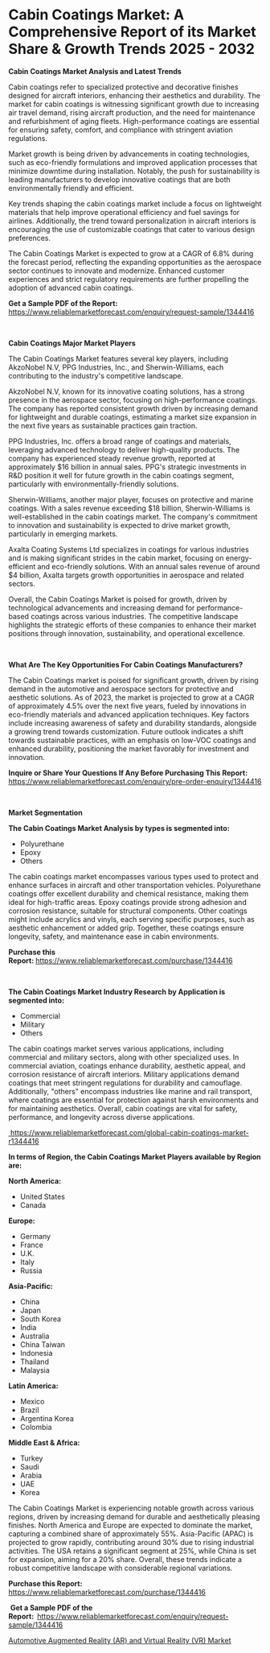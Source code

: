 <p><h1>Cabin Coatings Market: A Comprehensive Report of its Market Share & Growth Trends 2025 - 2032</h1></p><p><strong>Cabin Coatings Market Analysis and Latest Trends</strong></p>
<p><p>Cabin coatings refer to specialized protective and decorative finishes designed for aircraft interiors, enhancing their aesthetics and durability. The market for cabin coatings is witnessing significant growth due to increasing air travel demand, rising aircraft production, and the need for maintenance and refurbishment of aging fleets. High-performance coatings are essential for ensuring safety, comfort, and compliance with stringent aviation regulations.</p><p>Market growth is being driven by advancements in coating technologies, such as eco-friendly formulations and improved application processes that minimize downtime during installation. Notably, the push for sustainability is leading manufacturers to develop innovative coatings that are both environmentally friendly and efficient. </p><p>Key trends shaping the cabin coatings market include a focus on lightweight materials that help improve operational efficiency and fuel savings for airlines. Additionally, the trend toward personalization in aircraft interiors is encouraging the use of customizable coatings that cater to various design preferences. </p><p>The Cabin Coatings Market is expected to grow at a CAGR of 6.8% during the forecast period, reflecting the expanding opportunities as the aerospace sector continues to innovate and modernize. Enhanced customer experiences and strict regulatory requirements are further propelling the adoption of advanced cabin coatings.</p></p>
<p><strong>Get a Sample PDF of the Report:&nbsp;</strong> <a href="https://www.reliablemarketforecast.com/enquiry/request-sample/1344416?utm_campaign=2603&utm_medium=2&utm_source=Github&utm_content=ia&utm_term=24032025&utm_id=cabin-coatings">https://www.reliablemarketforecast.com/enquiry/request-sample/1344416</a></p>
<p>&nbsp;</p>
<p><strong>Cabin Coatings Major Market Players</strong></p>
<p><p>The Cabin Coatings Market features several key players, including AkzoNobel N.V, PPG Industries, Inc., and Sherwin-Williams, each contributing to the industry's competitive landscape. </p><p>AkzoNobel N.V, known for its innovative coating solutions, has a strong presence in the aerospace sector, focusing on high-performance coatings. The company has reported consistent growth driven by increasing demand for lightweight and durable coatings, estimating a market size expansion in the next five years as sustainable practices gain traction.</p><p>PPG Industries, Inc. offers a broad range of coatings and materials, leveraging advanced technology to deliver high-quality products. The company has experienced steady revenue growth, reported at approximately $16 billion in annual sales. PPG's strategic investments in R&D position it well for future growth in the cabin coatings segment, particularly with environmentally-friendly solutions.</p><p>Sherwin-Williams, another major player, focuses on protective and marine coatings. With a sales revenue exceeding $18 billion, Sherwin-Williams is well-established in the cabin coatings market. The company's commitment to innovation and sustainability is expected to drive market growth, particularly in emerging markets. </p><p>Axalta Coating Systems Ltd specializes in coatings for various industries and is making significant strides in the cabin market, focusing on energy-efficient and eco-friendly solutions. With an annual sales revenue of around $4 billion, Axalta targets growth opportunities in aerospace and related sectors.</p><p>Overall, the Cabin Coatings Market is poised for growth, driven by technological advancements and increasing demand for performance-based coatings across various industries. The competitive landscape highlights the strategic efforts of these companies to enhance their market positions through innovation, sustainability, and operational excellence.</p></p>
<p>&nbsp;</p>
<p><strong>What Are The Key Opportunities For Cabin Coatings Manufacturers?</strong></p>
<p><p>The Cabin Coatings market is poised for significant growth, driven by rising demand in the automotive and aerospace sectors for protective and aesthetic solutions. As of 2023, the market is projected to grow at a CAGR of approximately 4.5% over the next five years, fueled by innovations in eco-friendly materials and advanced application techniques. Key factors include increasing awareness of safety and durability standards, alongside a growing trend towards customization. Future outlook indicates a shift towards sustainable practices, with an emphasis on low-VOC coatings and enhanced durability, positioning the market favorably for investment and innovation.</p></p>
<p><strong>Inquire or Share Your Questions If Any Before Purchasing This Report:</strong> <a href="https://www.reliablemarketforecast.com/enquiry/pre-order-enquiry/1344416?utm_campaign=2603&utm_medium=2&utm_source=Github&utm_content=ia&utm_term=24032025&utm_id=cabin-coatings">https://www.reliablemarketforecast.com/enquiry/pre-order-enquiry/1344416</a></p>
<p>&nbsp;</p>
<p><strong>Market Segmentation</strong></p>
<p><strong>The Cabin Coatings Market Analysis by types is segmented into:</strong></p>
<p><ul><li>Polyurethane</li><li>Epoxy</li><li>Others</li></ul></p>
<p><p>The cabin coatings market encompasses various types used to protect and enhance surfaces in aircraft and other transportation vehicles. Polyurethane coatings offer excellent durability and chemical resistance, making them ideal for high-traffic areas. Epoxy coatings provide strong adhesion and corrosion resistance, suitable for structural components. Other coatings might include acrylics and vinyls, each serving specific purposes, such as aesthetic enhancement or added grip. Together, these coatings ensure longevity, safety, and maintenance ease in cabin environments.</p></p>
<p><strong>Purchase this Report:&nbsp;</strong><a href="https://www.reliablemarketforecast.com/purchase/1344416?utm_campaign=2603&utm_medium=2&utm_source=Github&utm_content=ia&utm_term=24032025&utm_id=cabin-coatings">https://www.reliablemarketforecast.com/purchase/1344416</a></p>
<p>&nbsp;</p>
<p><strong>The Cabin Coatings Market Industry Research by Application is segmented into:</strong></p>
<p><ul><li>Commercial</li><li>Military</li><li>Others</li></ul></p>
<p><p>The cabin coatings market serves various applications, including commercial and military sectors, along with other specialized uses. In commercial aviation, coatings enhance durability, aesthetic appeal, and corrosion resistance of aircraft interiors. Military applications demand coatings that meet stringent regulations for durability and camouflage. Additionally, "others" encompass industries like marine and rail transport, where coatings are essential for protection against harsh environments and for maintaining aesthetics. Overall, cabin coatings are vital for safety, performance, and longevity across diverse applications.</p></p>
<p><a href="https://www.reliablemarketforecast.com/global-cabin-coatings-market-r1344416?utm_campaign=2603&utm_medium=2&utm_source=Github&utm_content=ia&utm_term=24032025&utm_id=cabin-coatings">&nbsp;https://www.reliablemarketforecast.com/global-cabin-coatings-market-r1344416</a></p>
<p><strong>In terms of Region, the Cabin Coatings Market Players available by Region are:</strong></p>
<p>
    <p> <strong> North America: </strong>
        <ul>
            <li>United States</li>
            <li>Canada</li>
        </ul>
        </p> 
    <p> <strong> Europe: </strong>
        <ul>
            <li>Germany</li>
            <li>France</li>
            <li>U.K.</li>
            <li>Italy</li>
            <li>Russia</li>
        </ul>
        </p> 
    <p> <strong> Asia-Pacific: </strong>
        <ul>
            <li>China</li>
            <li>Japan</li>
            <li>South Korea</li>
            <li>India</li>
            <li>Australia</li>
            <li>China Taiwan</li>
            <li>Indonesia</li>
            <li>Thailand</li>
            <li>Malaysia</li>
        </ul>
        </p> 
    <p> <strong> Latin America: </strong>
        <ul>
            <li>Mexico</li>
            <li>Brazil</li>
            <li>Argentina Korea</li>
            <li>Colombia</li>
        </ul>
        </p> 
    <p> <strong> Middle East & Africa: </strong>
        <ul>
            <li>Turkey</li>
            <li>Saudi</li>
            <li>Arabia</li>
            <li>UAE</li>
            <li>Korea</li>
        </ul>
    </p>
    </p>
<p><p>The Cabin Coatings Market is experiencing notable growth across various regions, driven by increasing demand for durable and aesthetically pleasing finishes. North America and Europe are expected to dominate the market, capturing a combined share of approximately 55%. Asia-Pacific (APAC) is projected to grow rapidly, contributing around 30% due to rising industrial activities. The USA retains a significant segment at 25%, while China is set for expansion, aiming for a 20% share. Overall, these trends indicate a robust competitive landscape with considerable regional variations.</p></p>
<p><strong>Purchase this Report: </strong><a href="https://www.reliablemarketforecast.com/purchase/1344416?utm_campaign=2603&utm_medium=2&utm_source=Github&utm_content=ia&utm_term=24032025&utm_id=cabin-coatings">https://www.reliablemarketforecast.com/purchase/1344416</a></p>
<p>&nbsp;<strong>Get a Sample PDF of the Report:&nbsp;&nbsp;</strong><a href="https://www.reliablemarketforecast.com/enquiry/request-sample/1344416?utm_campaign=2603&utm_medium=2&utm_source=Github&utm_content=ia&utm_term=24032025&utm_id=cabin-coatings">https://www.reliablemarketforecast.com/enquiry/request-sample/1344416</a></p>
<p><strong></strong></p>
<p><p><a href="https://github.com/gullattedenna/Market-Research-Report-List-1/blob/main/automotive-augmented-reality-ar-and-virtual-reality-vr-market.md?utm_campaign=2603&utm_medium=2&utm_source=Github&utm_content=ia&utm_term=24032025&utm_id=cabin-coatings">Automotive Augmented Reality (AR) and Virtual Reality (VR) Market</a></p></p>